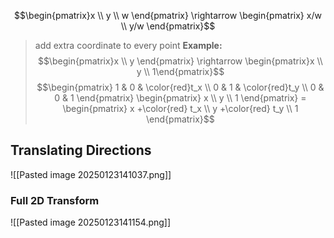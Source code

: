 $$\begin{pmatrix}x \\ y \\ w \end{pmatrix} \rightarrow \begin{pmatrix} x/w \\ y/w \end{pmatrix}$$
>add extra coordinate to every point
>	**Example:**
>		$$\begin{pmatrix}x \\ y \end{pmatrix} \rightarrow \begin{pmatrix}x \\ y \\ 1\end{pmatrix}$$	
>$$\begin{pmatrix} 1 & 0 & \color{red}t_x \\ 0 & 1 & \color{red}t_y \\ 0 & 0 & 1 \end{pmatrix} \begin{pmatrix} x \\ y \\ 1 \end{pmatrix} = \begin{pmatrix} x +\color{red} t_x \\ y +\color{red} t_y \\ 1 \end{pmatrix}$$

## Translating Directions
![[Pasted image 20250123141037.png]]

### Full 2D Transform
![[Pasted image 20250123141154.png]]

